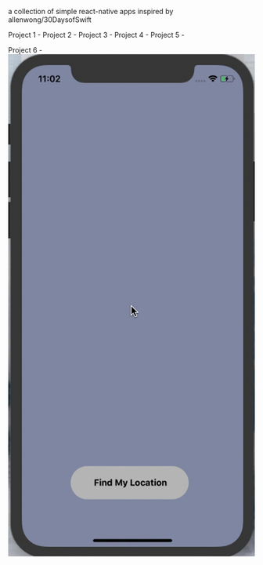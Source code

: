 a collection of simple react-native apps
inspired by allenwong/30DaysofSwift

Project 1 -
Project 2 -
Project 3 -
Project 4 -
Project 5 -

Project 6 -
![](findMyLocation/findMyLocationVideo.gif)
